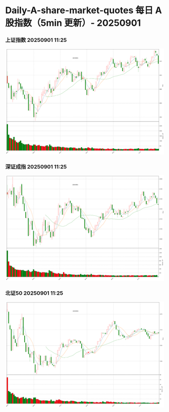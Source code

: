 
# Daily-A-share-market-quotes 每日 A 股指数（5min 更新）- 20250901

### 上证指数 20250901 11:25
![](./fig/2025/9/20250901-sh000001.png)

### 深证成指 20250901 11:25
![](./fig/2025/9/20250901-sz399001.png)

### 北证50 20250901 11:25
![](./fig/2025/9/20250901-bj899050.png)
